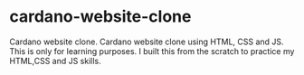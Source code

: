 # cardano-website-clone
 Cardano website clone.
 Cardano website clone using HTML, CSS and JS. This is only for learning purposes. I built this from the scratch to practice my HTML,CSS and JS skills.
